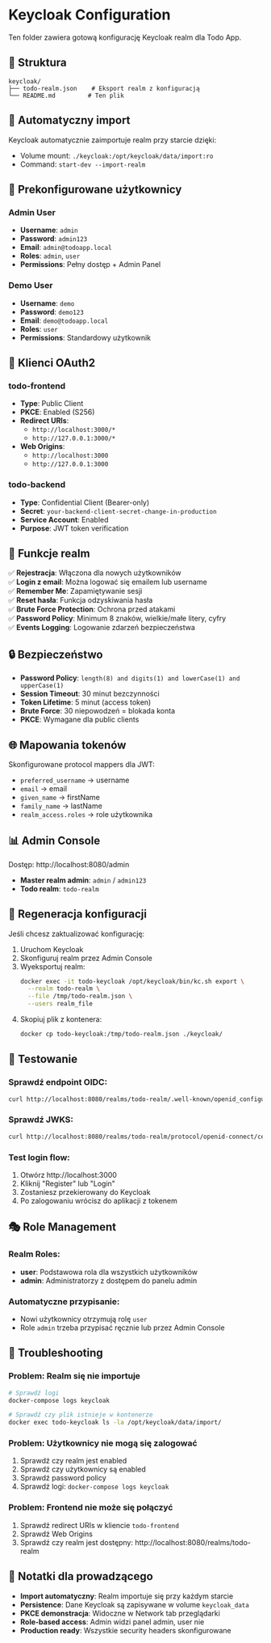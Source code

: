 # Keycloak Configuration

Ten folder zawiera gotową konfigurację Keycloak realm dla Todo App.

## 📁 Struktura

```
keycloak/
├── todo-realm.json    # Eksport realm z konfiguracją
└── README.md         # Ten plik
```

## 🔧 Automatyczny import

Keycloak automatycznie zaimportuje realm przy starcie dzięki:
- Volume mount: `./keycloak:/opt/keycloak/data/import:ro`
- Command: `start-dev --import-realm`

## 👥 Prekonfigurowane użytkownicy

### Admin User
- **Username**: `admin`
- **Password**: `admin123`
- **Email**: `admin@todoapp.local`
- **Roles**: `admin`, `user`
- **Permissions**: Pełny dostęp + Admin Panel

### Demo User  
- **Username**: `demo`
- **Password**: `demo123`
- **Email**: `demo@todoapp.local`
- **Roles**: `user`
- **Permissions**: Standardowy użytkownik

## 🔐 Klienci OAuth2

### todo-frontend
- **Type**: Public Client
- **PKCE**: Enabled (S256)
- **Redirect URIs**: 
  - `http://localhost:3000/*`
  - `http://127.0.0.1:3000/*`
- **Web Origins**: 
  - `http://localhost:3000`
  - `http://127.0.0.1:3000`

### todo-backend
- **Type**: Confidential Client (Bearer-only)
- **Secret**: `your-backend-client-secret-change-in-production`
- **Service Account**: Enabled
- **Purpose**: JWT token verification

## 🎯 Funkcje realm

✅ **Rejestracja**: Włączona dla nowych użytkowników  
✅ **Login z email**: Można logować się emailem lub username  
✅ **Remember Me**: Zapamiętywanie sesji  
✅ **Reset hasła**: Funkcja odzyskiwania hasła  
✅ **Brute Force Protection**: Ochrona przed atakami  
✅ **Password Policy**: Minimum 8 znaków, wielkie/małe litery, cyfry  
✅ **Events Logging**: Logowanie zdarzeń bezpieczeństwa  

## 🔒 Bezpieczeństwo

- **Password Policy**: `length(8) and digits(1) and lowerCase(1) and upperCase(1)`
- **Session Timeout**: 30 minut bezczynności
- **Token Lifetime**: 5 minut (access token)
- **Brute Force**: 30 niepowodzeń = blokada konta
- **PKCE**: Wymagane dla public clients

## 🌐 Mapowania tokenów

Skonfigurowane protocol mappers dla JWT:
- `preferred_username` → username
- `email` → email  
- `given_name` → firstName
- `family_name` → lastName
- `realm_access.roles` → role użytkownika

## 📊 Admin Console

Dostęp: http://localhost:8080/admin
- **Master realm admin**: `admin` / `admin123`
- **Todo realm**: `todo-realm`

## 🔄 Regeneracja konfiguracji

Jeśli chcesz zaktualizować konfigurację:

1. Uruchom Keycloak
2. Skonfiguruj realm przez Admin Console
3. Wyeksportuj realm:
   ```bash
   docker exec -it todo-keycloak /opt/keycloak/bin/kc.sh export \
     --realm todo-realm \
     --file /tmp/todo-realm.json \
     --users realm_file
   ```
4. Skopiuj plik z kontenera:
   ```bash
   docker cp todo-keycloak:/tmp/todo-realm.json ./keycloak/
   ```

## 🚀 Testowanie

### Sprawdź endpoint OIDC:
```bash
curl http://localhost:8080/realms/todo-realm/.well-known/openid_configuration
```

### Sprawdź JWKS:
```bash
curl http://localhost:8080/realms/todo-realm/protocol/openid-connect/certs
```

### Test login flow:
1. Otwórz http://localhost:3000
2. Kliknij "Register" lub "Login"
3. Zostaniesz przekierowany do Keycloak
4. Po zalogowaniu wrócisz do aplikacji z tokenem

## 🎭 Role Management

### Realm Roles:
- **user**: Podstawowa rola dla wszystkich użytkowników
- **admin**: Administratorzy z dostępem do panelu admin

### Automatyczne przypisanie:
- Nowi użytkownicy otrzymują rolę `user`
- Role `admin` trzeba przypisać ręcznie lub przez Admin Console

## 🔧 Troubleshooting

### Problem: Realm się nie importuje
```bash
# Sprawdź logi
docker-compose logs keycloak

# Sprawdź czy plik istnieje w kontenerze
docker exec todo-keycloak ls -la /opt/keycloak/data/import/
```

### Problem: Użytkownicy nie mogą się zalogować
1. Sprawdź czy realm jest enabled
2. Sprawdź czy użytkownicy są enabled
3. Sprawdź password policy
4. Sprawdź logi: `docker-compose logs keycloak`

### Problem: Frontend nie może się połączyć
1. Sprawdź redirect URIs w kliencie `todo-frontend`
2. Sprawdź Web Origins
3. Sprawdź czy realm jest dostępny: http://localhost:8080/realms/todo-realm

## 📝 Notatki dla prowadzącego

- **Import automatyczny**: Realm importuje się przy każdym starcie
- **Persistence**: Dane Keycloak są zapisywane w volume `keycloak_data`
- **PKCE demonstracja**: Widoczne w Network tab przeglądarki
- **Role-based access**: Admin widzi panel admin, user nie
- **Production ready**: Wszystkie security headers skonfigurowane